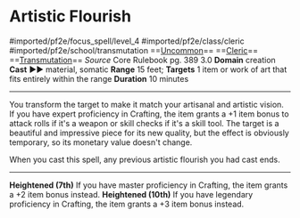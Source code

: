 # Artistic Flourish
#imported/pf2e/focus_spell/level_4 #imported/pf2e/class/cleric #imported/pf2e/school/transmutation 
==[Uncommon](uncommon.md)== ==[Cleric](rules/traits/cleric.md)== ==[Transmutation](transmutation.md)==
*Source* Core Rulebook pg. 389 3.0
**Domain** creation
**Cast** ►► material, somatic
**Range** 15 feet; **Targets** 1 item or work of art that fits entirely within the range
**Duration** 10 minutes

---
You transform the target to make it match your artisanal and artistic vision. If you have expert proficiency in Crafting, the item grants a +1 item bonus to attack rolls if it's a weapon or skill checks if it's a skill tool. The target is a beautiful and impressive piece for its new quality, but the effect is obviously temporary, so its monetary value doesn't change.

When you cast this spell, any previous artistic flourish you had cast ends.

<hr>

**Heightened (7th)** If you have master proficiency in Crafting, the item grants a +2 item bonus instead.
**Heightened (10th)** If you have legendary proficiency in Crafting, the item grants a +3 item bonus instead.